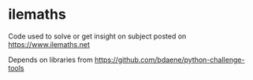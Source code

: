# ilemaths

Code used to solve or get insight on subject posted on https://www.ilemaths.net

Depends on libraries from https://github.com/bdaene/python-challenge-tools
